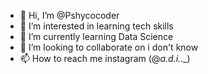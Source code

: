 - 👋 Hi, I’m @Pshycocoder
- 👀 I’m interested in learning tech skills
- 🌱 I’m currently learning Data Science
- 💞️ I’m looking to collaborate on i don't know
- 📫 How to reach me instagram (@_a.d.i._._)

<!---
Pshycocoder/Pshycocoder is a ✨ special ✨ repository because its `README.md` (this file) appears on your GitHub profile.
You can click the Preview link to take a look at your changes.
--->
